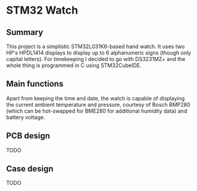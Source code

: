 # STM32 Watch

## Summary

This project is a simplistic STM32L031K6-based hand watch. It uses two HP's HPDL1414 displays to display up to 6 alphanumeric signs (though only capital letters). For timekeeping I decided to go with DS3231MZ+ and the whole thing is programmed in C using STM32CubeIDE.

## Main functions

Apart from keeping the time and date, the watch is capable of displaying the current ambient temperature and pressure, courtesy of Bosch BMP280 (which can be hot-swapped for BME280 for additional humidity data) and battery voltage.

## PCB design

TODO

## Case design

TODO
